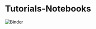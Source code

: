 # Tutorials-Notebooks

[![Binder](https://mybinder.org/badge_logo.svg)](https://mybinder.org/v2/gh/areejkhth/Tutorials-Notebooks)
